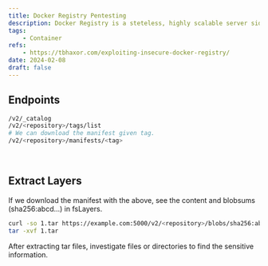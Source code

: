 ```yaml
---
title: Docker Registry Pentesting
description: Docker Registry is a steteless, highly scalable server side application that stores and lets you distribute Docker images. A default port is 5000.
tags:
    - Container
refs:
    - https://tbhaxor.com/exploiting-insecure-docker-registry/
date: 2024-02-08
draft: false
---
```


## Endpoints

```bash
/v2/_catalog
/v2/<repository>/tags/list
# We can download the manifest given tag.
/v2/<repository>/manifests/<tag>
```

<br />

## Extract Layers

If we download the manifest with the above, see the content and blobsums (sha256:abcd...) in fsLayers.

```bash
curl -so 1.tar https://example.com:5000/v2/<repository>/blobs/sha256:abcd...
tar -xvf 1.tar
```

After extracting tar files, investigate files or directories to find the sensitive information.
